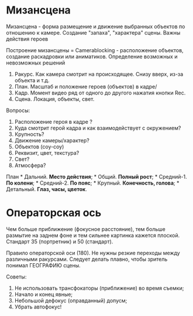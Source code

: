 # Мизансцена
Мизансцена - форма размещение и движение выбранных объектов по отношению к камере. Создание "запаха", "характера" сцены. Важны действия героев

Построение мизансцены = Camerablocking - расположение объектов, создание раскадровки или аниматиков. Определение возможных и невозможных решений 

1. Ракурс. 
   Как камера смотрит на происходящее. Снизу вверх, из-за объекта и т.д.
2. План.
   Масштаб и положение героев (объектов) в кадре/
3. Кадр.
   Момент видео ряд от одного до другого нажатия кнопки Rec.
4. Сцена.
   Локация, объекты, свет.

Вопросы:
1. Расположение героя в кадре ?
2. Куда смотрит герой кадра и как взаимодействует с окружением? 
3. Крупность?
4. Движение камеры/характер?
5. Объектов (соу-соу)
6. Реквизит, цвет, текстура?
7. Свет?
8. Атмосфера?

План
	* Дальний. **Место действия**;
	* Общий. **Полный рост**; 
	* Средний-1. **По колени**;
	* Средний-2. **По пояс**;
	* Крупный. **Конечность, голова**;
	* Детальный. **Глаз, часы, цветок**.
# Операторская ось
Чем больше приближение (фокусное расстояние), тем больше размытие на заднем фоне и тем сильнее картинка кажется плоской. Стандарт 35 (портретник) и 50 (стандарт).

Правило операторской оси (180). Не нужны резкие переходы между различными ракурсами. Следует делать плавно, чтобы зритель понимал ГЕОГРАФИЮ сцены.

Советы:
1. Не использовать трансфокаторы (приближение) во время съемки;
2. Начало и конец явные;
3. Небольшой дефокус (оправданный) допусм;
4. Убрать автофокус!